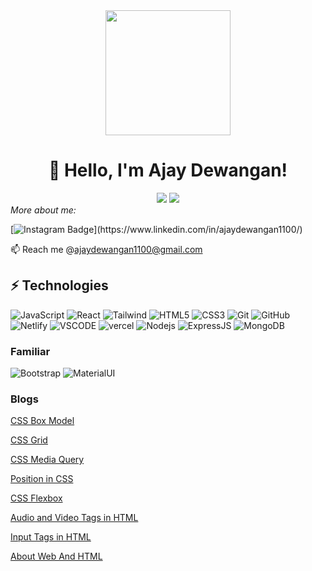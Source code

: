 <!---
ajaydewangan1100/ajaydewangan1100 is a ✨ special ✨ repository because its `README.md` (this file) appears on your GitHub profile.
You can click the Preview link to take a look at your changes.
--->
<div align='center'>
<img src="https://capsule-render.vercel.app/api?type=waving&height=200&text=Hello_World;%20&fontAlign=75&fontAlignY=40&color=gradient" height="200"/>

# 👋 Hello, I'm Ajay Dewangan! 
<!--
# 👋 Hello, I'm [Ajay Dewangan](https://vidya-sagar-portfolio.netlify.app/)! 
-->

<img src="https://readme-typing-svg.herokuapp.com/?color=016EEA&width=300&vCenter=true&lines=Hello+World!;I+love+JavaScript;I+am+Full+stack+developer" />
<img src="https://user-images.githubusercontent.com/73097560/115834477-dbab4500-a447-11eb-908a-139a6edaec5c.gif">

</div>
 <i >More about me:</i>

[![Instagram Badge](https://img.shields.io/badge/LinkedIn-%230077B5.svg?&style=flat-square&logo=linkedin&logoColor=black")](https://www.linkedin.com/in/ajaydewangan1100/)
<p>
<!--  <a href="https://vidya-sagar-portfolio.netlify.app/" target="_blank"><img src="https://img.shields.io/badge/My_Website-%230A0A0A.svg?&style=flat-square&logo=DEV.to&logoColor=white" alt="Website"></a> -->
</p>


📫 Reach me @ajaydewangan1100@gmail.com

## ⚡ Technologies

![JavaScript](https://img.shields.io/badge/-JavaScript-black?style=flat-square&logo=javascript)
![React](https://img.shields.io/badge/-React-black?style=flat-square&logo=react)
![Tailwind](https://img.shields.io/badge/-tailwind-black?style=flat-square&logo=tailwind-css)
![HTML5](https://img.shields.io/badge/-HTML5-black?style=flat-square&logo=html5&logoColor=white)
![CSS3](https://img.shields.io/badge/-CSS3-black?style=flat-square&logo=css3)
![Git](https://img.shields.io/badge/-Git-black?style=flat-square&logo=git)
![GitHub](https://img.shields.io/badge/-GitHub-181717?style=flat-square&logo=github)
![Netlify](https://img.shields.io/badge/-netlify-black?style=flat-square&logo=netlify)
![VSCODE](https://img.shields.io/badge/-VSCode-181717?style=flat-square&logo=visual-studio-code)
![vercel](https://img.shields.io/badge/-vercel-black?style=flat-square&logo=vercel)
![Nodejs](https://img.shields.io/badge/-Nodejs-black?style=flat-square&logo=Node.js)
![ExpressJS](https://img.shields.io/badge/-ExpressJS-black?style=flat-square&logo=Express)
![MongoDB](https://img.shields.io/badge/-MongoDB-black?style=flat-square&logo=mongodb)

### Familiar
![Bootstrap](https://img.shields.io/badge/-Bootstrap-black?style=flat-square&logo=bootstrap)
![MaterialUI](https://img.shields.io/badge/-MaterialUI-black?style=flat-square&logo=materialui)

### Blogs 
[CSS Box Model](https://ajaydewangan.hashnode.dev/css-box-model)

[CSS Grid](https://ajaydewangan.hashnode.dev/css-grid)

[CSS Media Query](https://ajaydewangan.hashnode.dev/css-media-query)

[Position in CSS](https://ajaydewangan.hashnode.dev/position-in-css)

[CSS Flexbox](https://ajaydewangan.hashnode.dev/css-flexbox)

[Audio and Video Tags in HTML](https://ajaydewangan.hashnode.dev/audio-and-video-tags-in-html)

[Input Tags in HTML](https://ajaydewangan.hashnode.dev/input-tags-in-html)

[About Web And HTML](https://ajaydewangan.hashnode.dev/about-web-and-html)


